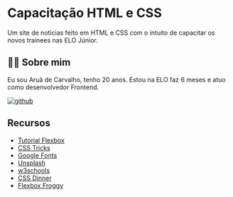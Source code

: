 
# Capacitação HTML e CSS

Um site de noticias feito em HTML e CSS com o intuito de capacitar os novos trainees nas ELO Júnior.



## 👨‍💻 Sobre mim
Eu sou Aruã de Carvalho, tenho 20 anos. Estou na ELO faz 6 meses e atuo como desenvolvedor Frontend.

[![github](https://img.shields.io/badge/github-000?style=for-the-badge&logo=github&logoColor=white)](https://github.com/aruadecarvalho)


## Recursos

 - [Tutorial Flexbox](https://www.joshwcomeau.com/css/interactive-guide-to-flexbox/)
 - [CSS Tricks](https://css-tricks.com/)
 - [Google Fonts](https://fonts.google.com/)
 - [Unsplash](https://unsplash.com/)
 - [w3schools](https://www.w3schools.com/)
 - [CSS Dinner](https://css-diner.netlify.app/)
 - [Flexbox Froggy](https://flexboxfroggy.com/#fr)
